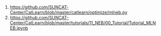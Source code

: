 1. https://github.com/SUNCAT-Center/CatLearn/blob/master/catlearn/optimize/mlneb.py
2. https://github.com/SUNCAT-Center/CatLearn/blob/master/tutorials/11_NEB/00_Tutorial/Tutorial_MLNEB.ipynb